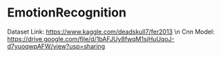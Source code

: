 # EmotionRecognition
Dataset Link: https://www.kaggle.com/deadskull7/fer2013 \n
Cnn Model: https://drive.google.com/file/d/1bAFJUy8fwqM1sjHuUqoJ-d7yuoqwpAFW/view?usp=sharing
